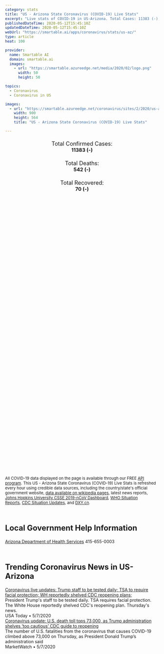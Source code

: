 ```yaml
---
category: stats
title: "US - Arizona State Coronavirus (COVID-19) Live Stats"
excerpt: "Live stats of COVID-19 in US-Arizona. Total Cases: 11383 (-), Deaths: 542 (-), Recoveries: 70(-)."
publishedDateTime: 2020-05-12T15:45:10Z
updatedDateTime: 2020-05-12T15:45:10Z
webUrl: "https://smartable.ai/apps/coronavirus/stats/us-az/"
type: article
heat: 100

provider:
  name: Smartable AI
  domain: smartable.ai
  images:
    - url: "https://smartable.azureedge.net/media/2020/02/logo.png"
      width: 50
      height: 50

topics:
  - Coronavirus
  - Coronavirus in US

images:
  - url: "https://smartable.azureedge.net/coronavirus/sites/2/2020/us-az.jpg"
    width: 900
    height: 564
    title: "US - Arizona State Coronavirus (COVID-19) Live Stats"

---
```

<div class="total-stats" style="text-align: center;">
    <h3>
	    <div style="font-size: 18px; font-weight: 400;">Total Confirmed Cases:</div>
	    11383 (-)
    </h3>
    <h3>
	    <div style="font-size: 18px; font-weight: 400;">Total Deaths:</div>
	    542 (-)
    </h3>
    <h3>
	    <div style="font-size: 18px; font-weight: 400;">Total Recovered:</div>
	    70 (-)
    </h3>
</div>

<script type="text/javascript" src="https://www.gstatic.com/charts/loader.js"></script>

<div id="time_series_chart" style="width: 100%; height: 400px;"></div>
<script type="text/javascript">
  google.charts.load('current', {'packages':['corechart']});
  google.charts.setOnLoadCallback(drawChart);
  function drawChart() {
    var data = google.visualization.arrayToDataTable([
      ['Date', 'Total Cases', 'Total Deaths', 'Total Recovered'],
      ['1/22/2020', 0, 0, 0],['1/23/2020', 0, 0, 0],['1/24/2020', 0, 0, 0],['1/25/2020', 0, 0, 0],['1/26/2020', 1, 0, 0],['1/27/2020', 1, 0, 0],['1/28/2020', 1, 0, 0],['1/29/2020', 1, 0, 0],['1/30/2020', 1, 0, 0],['1/31/2020', 1, 0, 0],['2/1/2020', 1, 0, 0],['2/2/2020', 1, 0, 0],['2/3/2020', 1, 0, 0],['2/4/2020', 1, 0, 0],['2/5/2020', 1, 0, 0],['2/6/2020', 1, 0, 0],['2/7/2020', 1, 0, 0],['2/8/2020', 1, 0, 0],['2/9/2020', 1, 0, 0],['2/10/2020', 1, 0, 0],['2/11/2020', 1, 0, 0],['2/12/2020', 1, 0, 0],['2/13/2020', 1, 0, 0],['2/14/2020', 1, 0, 0],['2/15/2020', 1, 0, 0],['2/16/2020', 1, 0, 0],['2/17/2020', 1, 0, 0],['2/18/2020', 1, 0, 0],['2/19/2020', 1, 0, 0],['2/20/2020', 1, 0, 0],['2/21/2020', 1, 0, 0],['2/22/2020', 1, 0, 0],['2/23/2020', 1, 0, 0],['2/24/2020', 1, 0, 0],['2/25/2020', 1, 0, 1],['2/26/2020', 1, 0, 1],['2/27/2020', 1, 0, 1],['2/28/2020', 1, 0, 1],['2/29/2020', 1, 0, 1],['3/1/2020', 1, 0, 1],['3/2/2020', 1, 0, 1],['3/3/2020', 1, 0, 1],['3/4/2020', 1, 0, 1],['3/5/2020', 1, 0, 1],['3/6/2020', 2, 0, 1],['3/7/2020', 4, 0, 1],['3/8/2020', 4, 0, 1],['3/9/2020', 4, 0, 1],['3/10/2020', 6, 0, 1],['3/11/2020', 9, 0, 1],['3/12/2020', 9, 0, 1],['3/13/2020', 10, 0, 1],['3/14/2020', 12, 0, 1],['3/15/2020', 13, 0, 1],['3/16/2020', 18, 0, 1],['3/17/2020', 22, 0, 2],['3/18/2020', 29, 0, 2],['3/19/2020', 53, 0, 2],['3/20/2020', 79, 1, 2],['3/21/2020', 104, 1, 2],['3/22/2020', 152, 2, 2],['3/23/2020', 235, 2, 2],['3/24/2020', 326, 5, 4],['3/25/2020', 401, 6, 4],['3/26/2020', 508, 8, 4],['3/27/2020', 665, 13, 4],['3/28/2020', 773, 15, 4],['3/29/2020', 919, 17, 4],['3/30/2020', 1158, 20, 4],['3/31/2020', 1289, 24, 4],['4/1/2020', 1413, 29, 3],['4/2/2020', 1598, 32, 3],['4/3/2020', 1769, 41, 3],['4/4/2020', 2019, 52, 3],['4/5/2020', 2269, 64, 3],['4/6/2020', 2456, 65, 3],['4/7/2020', 2575, 73, 3],['4/8/2020', 2726, 80, 3],['4/9/2020', 3018, 89, 3],['4/10/2020', 3112, 97, 3],['4/11/2020', 3393, 108, 3],['4/12/2020', 3542, 115, 3],['4/13/2020', 3705, 122, 3],['4/14/2020', 3809, 131, 6],['4/15/2020', 3968, 143, 6],['4/16/2020', 4241, 150, 6],['4/17/2020', 4511, 169, 6],['4/18/2020', 4724, 180, 6],['4/19/2020', 4933, 184, 6],['4/20/2020', 5068, 191, 6],['4/21/2020', 5256, 208, 6],['4/22/2020', 5473, 231, 6],['4/23/2020', 5772, 249, 6],['4/24/2020', 6046, 266, 6],['4/25/2020', 6289, 273, 70],['4/26/2020', 6536, 275, 70],['4/27/2020', 6727, 275, 70],['4/28/2020', 6957, 293, 70],['4/29/2020', 7209, 306, 70],['4/30/2020', 7655, 320, 70],['5/1/2020', 8006, 332, 70],['5/2/2020', 8365, 348, 70],['5/3/2020', 8641, 362, 70],['5/4/2020', 8925, 362, 70],['5/5/2020', 9305, 395, 70],['5/6/2020', 9707, 426, 70],['5/7/2020', 9945, 450, 70],['5/8/2020', 10527, 517, 70],['5/9/2020', 10960, 532, 70],['5/10/2020', 11119, 536, 70],['5/11/2020', 11383, 542, 70],['5/12/2020', 11383, 542, 70],
    ]);
    var options = {
      curveType: 'none',
      chartArea: {'width': '80%', 'height': '80%'},
      legend: { position: 'top' },
      lineWidth: 5,
      colors: ['#f60109', '#444444', '#81B71F']
    };
    var chart = new google.visualization.LineChart(document.getElementById('time_series_chart'));
    chart.draw(data, options);
  }
</script>

<div id="geo_chart" style="width: 100%; height: 500px;"></div>
<script type="text/javascript">
  google.charts.load('current', {
    'packages':['geochart'],
    'mapsApiKey': 'AIzaSyDk1HhVhLaveyKrUhhHZ5YwzIpEcbdal6U'
  });
  google.charts.setOnLoadCallback(drawRegionsMap);
  function drawRegionsMap() {
    var data = google.visualization.arrayToDataTable([
      ['LATITUDE', 'LONGITUDE', 'DESCRIPTION', 'Total Cases', 'Total Deaths'],
      [36.9221, -109.0753, "Apache", 727, 10],[31.6858, -109.6896, "Cochise", 42, 1],[36.592, -111.1071, "Coconino", 713, 56],[34.3199, -111.3051, "Gila", 19, 1],[32.8138, -109.6291, "Graham", 19, 0],[33.0531, -109.3307, "Greenlee", 2, 0],[33.9921, -114.4046, "La Paz", 23, 2],[33.2918, -112.4291, "Maricopa", 5988, 250],[35.4227, -113.6486, "Mohave", 198, 25],[33.9965, -109.9593, "Navajo", 1006, 37],[32.0575, -111.6661, "Pima", 1602, 134],[32.8162, -111.2845, "Pinal", 620, 19],[31.6645, -110.6426, "Santa Cruz", 45, 0],[35.2171, -112.4913, "Yavapai", 180, 4],[32.6452, -114.7067, "Yuma", 199, 3],
    ]);
    var options = {
      backgroundColor: {fill:'transparent',stroke:'#FFF' ,strokeWidth:0 }, 
      displayMode: 'markers',
      region: 'US-AZ', 
      resolution: 'metros',
      colorAxis: {colors: ['#F27D81', '#f60109']},
      sizeAxis: {minSize:3,  maxSize:12},
    };
    var chart = new google.visualization.GeoChart(document.getElementById('geo_chart'));
    chart.draw(data, options);
  };
</script>

<div id="geo_table"></div>
<script type="text/javascript">
  google.charts.load('current', {'packages':['table']});
  google.charts.setOnLoadCallback(drawTable);
  function drawTable() {
    var data = new google.visualization.DataTable();
    data.addColumn('string', 'Location');
    data.addColumn('number', 'Total Cases');
    data.addColumn('number', 'New Cases');
    data.addColumn('number', 'Active Cases');
    data.addColumn('number', 'Total Deaths');
    data.addColumn('number', 'New Deaths');
    data.addColumn('number', 'Total Recovered');
    data.addRows([
      [{v:"Apache", f:"Apache"}, 727, 0, 717, 10, 0, 0],[{v:"Cochise", f:"Cochise"}, 42, 0, 41, 1, 0, 0],[{v:"Coconino", f:"Coconino"}, 713, 0, 657, 56, 0, 0],[{v:"Gila", f:"Gila"}, 19, 0, 18, 1, 0, 0],[{v:"Graham", f:"Graham"}, 19, 0, 19, 0, 0, 0],[{v:"Greenlee", f:"Greenlee"}, 2, 0, 2, 0, 0, 0],[{v:"La Paz", f:"La Paz"}, 23, 0, 21, 2, 0, 0],[{v:"Maricopa", f:"Maricopa"}, 5988, 0, 5737, 250, 0, 1],[{v:"Mohave", f:"Mohave"}, 198, 0, 173, 25, 0, 0],[{v:"Navajo", f:"Navajo"}, 1006, 0, 969, 37, 0, 0],[{v:"Pima", f:"Pima"}, 1602, 0, 1467, 134, 0, 1],[{v:"Pinal", f:"Pinal"}, 620, 0, 600, 19, 0, 1],[{v:"Santa Cruz", f:"Santa Cruz"}, 45, 0, 45, 0, 0, 0],[{v:"Yavapai", f:"Yavapai"}, 180, 0, 173, 4, 0, 3],[{v:"Yuma", f:"Yuma"}, 199, 0, 196, 3, 0, 0],
    ]);
    data.setProperty(0, 0, 'style', 'min-width:100px');
    var table = new google.visualization.Table(document.getElementById('geo_table'));
    table.draw(data, {allowHtml: true, sortColumn: 2, sortAscending: false, width: '660px', height: '100%'});
  }
</script>

<span style="font-size: 13px">All COVID-19 data displayed on the page is available through our FREE <a href="https://developer.smartable.ai">API program</a>. This US - Arizona State Coronavirus (COVID-19) Live Stats is refreshed every hour using credible data sources, including the country/state's official government website, <a href="https://en.wikipedia.org/wiki/2019%E2%80%9320_coronavirus_pandemic" target="_blank">data available on wikipedia pages</a>, latest news reports, <a href="https://systems.jhu.edu/research/public-health/ncov/" target="_blank">Johns Hopkins University CSSE 2019-nCoV Dashboard</a>, <a href="https://www.who.int/emergencies/diseases/novel-coronavirus-2019/situation-reports" target="_blank">WHO Situation Reports</a>, <a href="https://www.cdc.gov/coronavirus/2019-ncov/index.html" target="_blank">CDC Situation Updates</a>, and <a href="https://ncov.dxy.cn/ncovh5/view/pneumonia" target="_blank">DXY.cn</a>.</span>

<h2 id="news" class="center" style="margin-top: 60px; font-size: 25px;">Local Government Help Information</h2>
<div class="info center">
<a href="https://www.azdhs.gov/preparedness/epidemiology-disease-control/infectious-disease-epidemiology/index.php#novel-coronavirus-home" target="_blank">Arizona Department of Health Services</a> 415-655-0003
</div>
<h2 id="news" class="center" style="margin-top: 60px; font-size: 25px;">Trending Coronavirus News in US-Arizona</h2>
<div class="row">
<div class="col-md-6 col-sm-12">
  <div class="content-card">
	<a href="http://news.aa.com/coronavirus/"><div class="card-image" style="background-image: url(http://s21.q4cdn.com/616071541/files/images/newsroom/PR_2019/NEWSROOM-Livery-1200x628.jpg	)"></div></a>
	<div class="content">
		<div class="card-title"><a href="http://news.aa.com/coronavirus/">Coronavirus live updates: Trump staff to be tested daily; TSA to require facial protection; WH reportedly shelved CDC reopening plans;</a></div>
		<div class="card-excerpt">President Trump's staff to be tested daily. TSA requires facial protection. The White House reportedly shelved CDC's reopening plan. Thursday's news.</div>
		<div class="card-meta">
			<span class="card-provider">USA Today</span> • <span class="card-date">5/7/2020</span>
		</div>
	</div>
  </div>
</div>
<div class="col-md-6 col-sm-12">
  <div class="content-card">
	<a href="http://news.aa.com/coronavirus/"><div class="card-image" style="background-image: url(http://s21.q4cdn.com/616071541/files/images/newsroom/PR_2019/NEWSROOM-Livery-1200x628.jpg	)"></div></a>
	<div class="content">
		<div class="card-title"><a href="http://news.aa.com/coronavirus/">Coronavirus update: U.S. death toll tops 73,000, as Trump administration shelves ‘too cautious’ CDC guide to reopening</a></div>
		<div class="card-excerpt">The number of U.S. fatalities from the coronavirus that causes COVID-19 climbed above 73,000 on Thursday, as President Donald Trump’s administration said</div>
		<div class="card-meta">
			<span class="card-provider">MarketWatch</span> • <span class="card-date">5/7/2020</span>
		</div>
	</div>
  </div>
</div>

</div>

